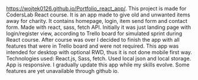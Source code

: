https://wojtek0126.github.io/Portfolio_react_app/. This project is made for CodersLab React course. It is an app made to give old and unwanted items away for charity. It contains homepage, login, item send form and contact form. Made with react, sass, fetch API. Initially it was just landing page with login/register view, according to Trello board for simulated sprint during React course. After course was over I decided to finish the app with all features that were in Trello board and were not required. This app was intended for desktop with optional RWD, thus it is not done mobile first way. Technologies used: React.js, Sass, fetch. Used local json and local storage. App is responsive. I gradually update this app while my skills evolve. Some features are yet unavailable through github io.
